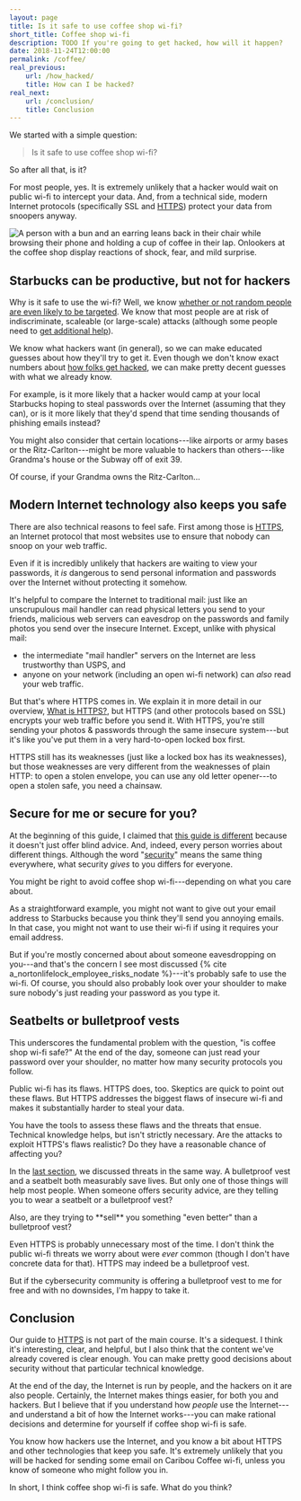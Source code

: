 ```yaml
---
layout: page
title: Is it safe to use coffee shop wi-fi?
short_title: Coffee shop wi-fi
description: TODO If you're going to get hacked, how will it happen?
date: 2018-11-24T12:00:00
permalink: /coffee/
real_previous:
    url: /how_hacked/
    title: How can I be hacked?
real_next:
    url: /conclusion/
    title: Conclusion
---
```


We started with a simple question:

> Is it safe to use coffee shop wi-fi?

So after all that, is it?

For most people, yes. It is extremely unlikely that a hacker would wait on public wi-fi to intercept your data. And, from a technical side, modern Internet protocols (specifically SSL and [HTTPS]({{site.baseurl}}/https/)) protect your data from snoopers anyway.

![A person with a bun and an earring leans back in their chair while browsing their phone and holding a cup of coffee in their lap. Onlookers at the coffee shop display reactions of shock, fear, and mild surprise.]({{site.baseurl}}/img/Calm.png)

## Starbucks can be productive, but not for hackers

Why is it safe to use the wi-fi? Well, we know [whether or not random people are even likely to be targeted]({{site.baseurl}}/hackers/). We know that most people are at risk of indiscriminate, scaleable (or large-scale) attacks (although some people need to [get additional help]({{site.baseurl}}/help/)).

We know what hackers want (in general), so we can make educated guesses about how they'll try to get it. Even though we don't know exact numbers about [how folks get hacked]({{site.baseurl}}/how_hacked/), we can make pretty decent guesses with what we already know.

For example, is it more likely that a hacker would camp at your local Starbucks hoping to steal passwords over the Internet (assuming that they can), or is it more likely that they'd spend that time sending thousands of phishing emails instead?

You might also consider that certain locations---like airports or army bases or the Ritz-Carlton---might be more valuable to hackers than others---like Grandma's house or the Subway off of exit 39.

<aside class="sidenote">
Of course, if your Grandma owns the Ritz-Carlton...
</aside>

## Modern Internet technology also keeps you safe

There are also technical reasons to feel safe. First among those is [HTTPS]({{site.baseurl}}/https/), an Internet protocol that most websites use to ensure that nobody can snoop on your web traffic.

Even if it is incredibly unlikely that hackers are waiting to view your passwords, it *is* dangerous to send personal information and passwords over the Internet without protecting it somehow.

It's helpful to compare the Internet to traditional mail: just like an unscrupulous mail handler can read physical letters you send to your friends, malicious web servers can eavesdrop on the passwords and family photos you send over the insecure Internet. Except, unlike with physical mail:

* the intermediate "mail handler" servers on the Internet are less trustworthy than USPS, and
* anyone on your network (including an open wi-fi network) can *also* read your web traffic.

But that's where HTTPS comes in. We explain it in more detail in our overview, [What is HTTPS?]({{site.baseurl}}/https/), but HTTPS (and other protocols based on SSL) encrypts your web traffic before you send it. With HTTPS, you're still sending your photos & passwords through the same insecure system---but it's like you've put them in a very hard-to-open locked box first. 

HTTPS still has its weaknesses (just like a locked box has its weaknesses), but those weaknesses are very different from the weaknesses of plain HTTP: to open a stolen envelope, you can use any old letter opener---to open a stolen safe, you need a chainsaw.

## Secure for me or secure for you?

At the beginning of this guide, I claimed that [this guide is different]({{site.baseurl}}/im_different/) because it doesn't just offer blind advice. And, indeed, every person worries about different things. Although the word "[security]({{site.baseurl}}/security/)" means the same thing everywhere, what security *gives* to you differs for everyone.

You might be right to avoid coffee shop wi-fi---depending on what you care about.

As a straightforward example, you might not want to give out your email address to Starbucks because you think they'll send you annoying emails. In that case, you might not want to use their wi-fi if using it requires your email address.

But if you're mostly concerned about about someone eavesdropping on you---and that's the concern I see most discussed {% cite a_nortonlifelock_employee_risks_nodate %}---it's probably safe to use the wi-fi. Of course, you should also probably look over your shoulder to make sure nobody's just reading your password as you type it.

## Seatbelts or bulletproof vests

This underscores the fundamental problem with the question, "is coffee shop wi-fi safe?" At the end of the day, someone can just read your password over your shoulder, no matter how many security protocols you follow.

Public wi-fi has its flaws. HTTPS does, too. Skeptics are quick to point out these flaws. But HTTPS addresses the biggest flaws of insecure wi-fi and makes it substantially harder to steal your data.

You have the tools to assess these flaws and the threats that ensue. Technical knowledge helps, but isn't strictly necessary. Are the attacks to exploit HTTPS's flaws realistic? Do they have a reasonable chance of affecting you?

In the [last section]({{site.baseurl}}/how_hacked/), we discussed threats in the same way. A bulletproof vest and a seatbelt both measurably save lives. But only one of those things will help most people. When someone offers security advice, are they telling you to wear a seatbelt or a bulletproof vest?

<aside class="sidenote">
Also, are they trying to **sell** you something "even better" than a bulletproof vest?
</aside>

Even HTTPS is probably unnecessary most of the time. I don't think the public wi-fi threats we worry about were *ever* common (though I don't have concrete data for that). HTTPS may indeed be a bulletproof vest.

But if the cybersecurity community is offering a bulletproof vest to me for free and with no downsides, I'm happy to take it.

## Conclusion

Our guide to [HTTPS]({{site.baseurl}}/https/) is not part of the main course. It's a sidequest. I think it's interesting, clear, and helpful, but I also think that the content we've already covered is clear enough. You can make pretty good decisions about security without that particular technical knowledge.

At the end of the day, the Internet is run by people, and the hackers on it are also people. Certainly, the Internet makes things easier, for both you and hackers. But I believe that if you understand how *people* use the Internet---and understand a bit of how the Internet works---you can make rational decisions and determine for yourself if coffee shop wi-fi is safe.

You know how hackers use the Internet, and you know a bit about HTTPS and other technologies that keep you safe. It's extremely unlikely that you will be hacked for sending some email on Caribou Coffee wi-fi, unless you know of someone who might follow you in.

In short, I think coffee shop wi-fi is safe. What do you think?